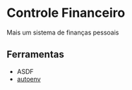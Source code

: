 # Controle Financeiro

Mais um sistema de finanças pessoais


## Ferramentas

- ASDF
- [autoenv](https://jay.gooby.org/2023/06/13/asdf-python-and-automatically-enabling-virtual-envshttps://jay.gooby.org/2023/06/13/asdf-python-and-automatically-enabling-virtual-envs)
